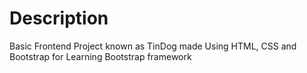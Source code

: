 # Description 
Basic Frontend Project known as TinDog made Using HTML, CSS and Bootstrap for Learning Bootstrap framework
